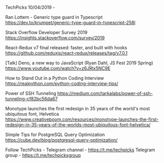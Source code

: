TechPicks 10/04/2019 -

Ran Lottem - Generic type guard in Typescript
https://dev.to/krumpet/generic-type-guard-in-typescript-258l

Stack Overflow Developer Survey 2019
https://insights.stackoverflow.com/survey/2019

React-Redux v7 final released: faster, and built with hooks
https://github.com/reduxjs/react-redux/releases/tag/v7.0.1

[Talk] Deno, a new way to JavaScript (Ryan Dahl, JS Fest 2019 Spring)
https://www.youtube.com/watch?v=z6JRlx5NC9E

How to Stand Out in a Python Coding Interview
https://realpython.com/python-coding-interview-tips/

Power of SSH Tunneling
https://medium.com/tarkalabs/power-of-ssh-tunneling-cf82bc56da67

Monotype launches the first redesign in 35 years of the world's most ubiquitous font, Helvetica
https://www.creativeboom.com/resources/monotype-launches-the-first-redesign-in-35-years-of-the-worlds-most-ubiquitous-font-helvetica/

Simple Tips for PostgreSQL Query Optimization
https://cube.dev/blog/postgresql-query-optimization/

Follow TechPicks -
Telegram channel - https://t.me/techpicks
Telegram group - https://t.me/techpicksgroup
